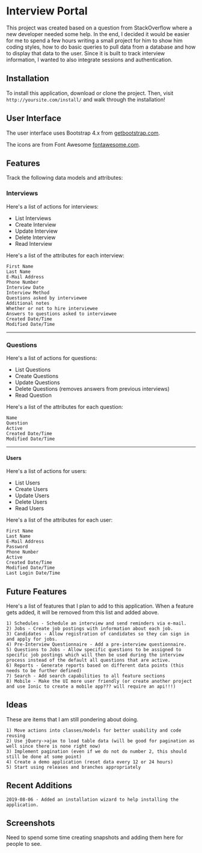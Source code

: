 # Interview Portal

This project was created based on a question from StackOverflow where a new developer needed some help. In the end, I decided it would be easier for me to spend a few hours writing a small project for him to show him coding styles, how to do basic queries to pull data from a database and how to display that data to the user. Since it is built to track interview information, I wanted to also integrate sessions and authentication.

## Installation

To install this application, download or clone the project. Then, visit `http://yoursite.com/install/` and walk through the installation!

## User Interface

The user interface uses Bootstrap 4.x from [getbootstrap.com](https://getbootstrap.com/).

The icons are from Font Awesome [fontawesome.com](https://fontawesome.com).

## Features

Track the following data models and attributes:

### Interviews

Here's a list of actions for interviews:

 - List Interviews
 - Create Interview
 - Update Interview
 - Delete Interview
 - Read Interview

Here's a list of the attributes for each interview:

```
First Name
Last Name
E-Mail Address
Phone Number
Interview Date
Interview Method
Questions asked by interviewee
Additional notes
Whether or not to hire interviewee
Answers to questions asked to interviewee
Created Date/Time
Modified Date/Time
```

-----

### Questions

Here's a list of actions for questions:

 - List Questions
 - Create Questions
 - Update Questions
 - Delete Questions (removes answers from previous interviews)
 - Read Question

Here's a list of the attributes for each question:

```
Name
Question
Active
Created Date/Time
Modified Date/Time
```

-----

#### Users

Here's a list of actions for users:

 - List Users
 - Create Users
 - Update Users
 - Delete Users
 - Read Users

Here's a list of the attributes for each user:

```
First Name
Last Name
E-Mail Address
Password
Phone Number
Active
Created Date/Time
Modified Date/Time
Last Login Date/Time
```

## Future Features

Here's a list of features that I plan to add to this application. When a feature gets added, it will be removed from this list and added above.

```
1) Schedules - Schedule an interview and send reminders via e-mail.
2) Jobs - Create job postings with information about each job.
3) Candidates - Allow registration of candidates so they can sign in and apply for jobs.
4) Pre-Interview Questionnaire - Add a pre-interview questionnaire.
5) Questions to Jobs - Allow specific questions to be assigned to specific job postings which will then be used during the interview process instead of the default all questions that are active.
6) Reports - Generate reports based on different data points (this needs to be further defined)
7) Search - Add search capabilities to all feature sections
8) Mobile - Make the UI more user friendly (or create another project and use Ionic to create a mobile app??? will require an api!!!)
```

## Ideas

These are items that I am still pondering about doing.

```
1) Move actions into classes/models for better usability and code reusing
2) Use jQuery->ajax to load table data (will be good for pagination as well since there is none right now)
3) Implement pagination (even if we do not do number 2, this should still be done at some point)
4) Create a demo application (reset data every 12 or 24 hours)
5) Start using releases and branches appropriately
```

## Recent Additions

```
2019-08-06 - Added an installation wizard to help installing the application.
```

## Screenshots

Need to spend some time creating snapshots and adding them here for people to see.